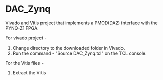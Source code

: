 # DAC_Zynq
Vivado and Vitis project that implements a PMOD(DA2) interface with the PYNQ-Z1 FPGA.

For vivado project -
1. Change directory to the downloaded folder in Vivado.
2. Run the command - "Source DAC_Zynq.tcl" on the TCL console.

For the Vitis files - 
1. Extract the Vitis
